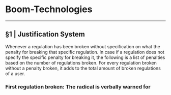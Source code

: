 # Boom-Technologies

----------------------------------------------------------

## §1 | Justification System
Whenever a regulation has been broken without specification on what the penalty for breaking that specific regulation. In case if a regulation does not specify the specific penalty for breaking it, the following is a list of penalties based on the number of regulations broken. For every regulation broken without a penalty broken, it adds to the total amount of broken regulations of a user. 

### First regulation broken: The radical is verbally warned for
